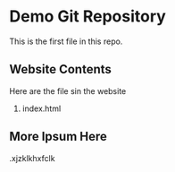 # Demo Git Repository

This is the first file in this repo.

## Website Contents

Here are the file sin the website

1. index.html


## More Ipsum Here
.xjzklkhxfclk

